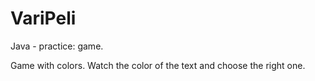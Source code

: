 # VariPeli
 Java - practice: game.

Game with colors. Watch the color of the text and choose the right one.
